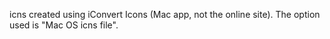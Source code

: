 icns created using iConvert Icons (Mac app, not the online site). The option used is "Mac OS icns file".
